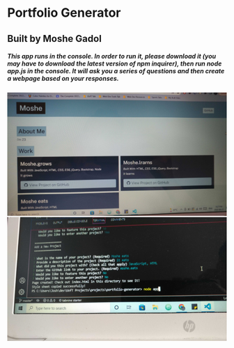 # Portfolio Generator

## Built by Moshe Gadol

##### This app runs in the console. In order to run it, please download it (you may have to download the latest version of npm inquirer), then run node app.js in the console. It will ask you a series of questions and then create a webpage based on your responses.

<img src="images\20220627_152710.jpg" alt ="webpage screenshot">
<img src="images\20220627_152808_HDR.jpg" alt ="webpage screenshot">
